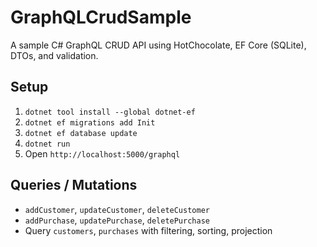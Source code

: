 # GraphQLCrudSample
A sample C# GraphQL CRUD API using HotChocolate, EF Core (SQLite), DTOs, and validation.

## Setup
1. `dotnet tool install --global dotnet-ef`
2. `dotnet ef migrations add Init`
3. `dotnet ef database update`
4. `dotnet run`
5. Open `http://localhost:5000/graphql`

## Queries / Mutations
- `addCustomer`, `updateCustomer`, `deleteCustomer`
- `addPurchase`, `updatePurchase`, `deletePurchase`
- Query `customers`, `purchases` with filtering, sorting, projection
